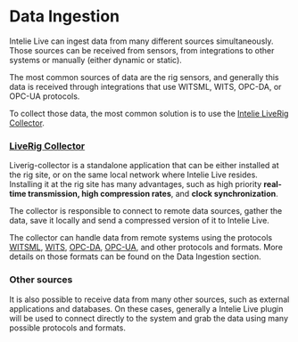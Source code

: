 # Data Ingestion

Intelie Live can ingest data from many different sources simultaneously. Those sources can be received from sensors, from integrations to other systems or manually (either dynamic or static).

The most common sources of data are the rig sensors, and generally this data is received through integrations that use WITSML, WITS, OPC-DA, or OPC-UA protocols.

To collect those data, the most common solution is to use the [Intelie LiveRig Collector](../collector/introduction.md).

### [LiveRig Collector](../collector/introduction.md)

Liverig-collector is a standalone application that can be either installed at the rig site, or on the same local network where Intelie Live resides. Installing it at the rig site has many advantages, such as high priority **real-time transmission, high compression rates**, and **clock synchronization**.

The collector is responsible to connect to remote data sources, gather the data, save it locally and send a compressed version of it to Intelie Live.

The collector can handle data from remote systems using the protocols [WITSML](../collector/protocols/witsml.md), [WITS](../collector/protocols/wits.md), [OPC-DA](../collector/protocols/opc-da.md), [OPC-UA](../collector/protocols/opc-ua.md), and other protocols and formats. More details on those formats can be found on the Data Ingestion section.

### Other sources

It is also possible to receive data from many other sources, such as external applications and databases. On these cases, generally a Intelie Live plugin will be used to connect directly to the system and grab the data using many possible protocols and formats.

